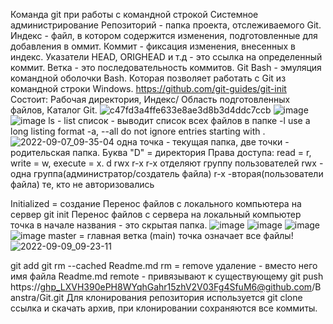Команда git при работы с командной строкой
Системное администрирование 
Репозиторий - папка проекта, отслеживаемого Git.
Индекс - файл, в котором содержится изменения, подготовленные для добавления в оммит.
Коммит - фиксация изменения, внесенных в индекс.
Указатели HEAD, ORIGHEAD и т.д - это ссылка на определенный коммит.
Ветка - это последовательность коммитов.
Git Bash - эмуляция командной оболочки Bash. Которая позволяет работать с Git из командной строки Windows.
https://github.com/git-guides/git-init
Состоит: Рабочая директория, Индекс/ Область подготовленных файлов, Каталог Git.
![c47fd3a4ffe633e8ae3d8b3d4ddc7ccb](https://user-images.githubusercontent.com/97594123/188800807-6f96ce5f-40ac-4b49-ad1f-1cff7eb86355.png)
![image](https://user-images.githubusercontent.com/97594123/188801119-186289fa-1ae6-49f1-a970-fc117a871613.png)
![image](https://user-images.githubusercontent.com/97594123/188803912-a2809ea6-3e3b-4ae4-ad51-a5ec5a6facfc.png)
ls - list список - выводит список всех файлов в папке
-l                         use a long listing format
-a, --all                  do not ignore entries starting with .
![2022-09-07_09-35-04](https://user-images.githubusercontent.com/97594123/188805980-5772230e-0e69-4454-8755-6146cb25b2ae.png)
одна точка - текущая папка, две точки - родительская папка.
Буква "D" = директория
Права доступа: read = r, write = w, execute = x.
d rwx r-x r-x
отделяют группу пользователей rwx - одна группа(администратор/создатель файла) r-x -вторая(пользователи файла) те, кто не авторизовались

Initialized = создание
Перенос файлов с локального компьютера на сервер
git init
Перенос файлов с сервера на локальный компьютер
точка в начале названия - это скрытая папка.
![image](https://user-images.githubusercontent.com/50214016/188814275-2a039f86-a81b-49ec-8848-6e85c706ec63.png)
![image](https://user-images.githubusercontent.com/97594123/188816459-8e415df3-4123-4629-ae4f-4507a1a4f0d2.png)
![image](https://user-images.githubusercontent.com/97594123/188817117-a4c98566-7a3f-4381-9d38-39596bdda648.png)
![image](https://user-images.githubusercontent.com/97594123/188817813-ecb42db6-3b42-4d92-b217-4e392538df59.png)
master = главная ветка (main)
точка означает все файлы!
![2022-09-09_09-23-11](https://user-images.githubusercontent.com/97594123/189284974-b56ff2fb-7b18-4366-baef-8c4e208fbcfe.png)


git add <name>
git rm --cached Readme.md
rm = remove удаление
<file> - вместо него имя файла Readme.md
remote - привязывают к существующему
  git push https://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@github.com/Banstra/Git.git
Для клонирования репозитория используется git clone ссылка и скачать архив, при клонировании сохраняются все коммиты.
  

